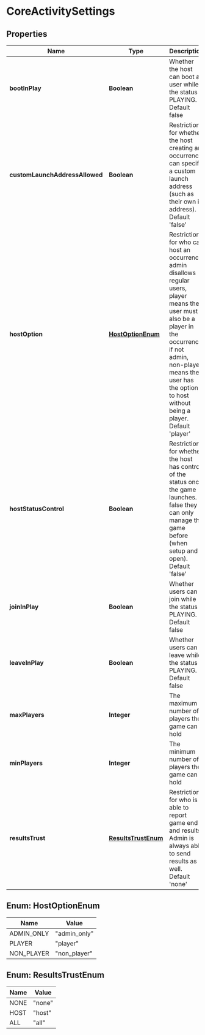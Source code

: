 
# CoreActivitySettings

## Properties
Name | Type | Description | Notes
------------ | ------------- | ------------- | -------------
**bootInPlay** | **Boolean** | Whether the host can boot a user while the status is PLAYING. Default false |  [optional]
**customLaunchAddressAllowed** | **Boolean** | Restriction for whether the host creating an occurrence can specify a custom launch address (such as their own ip address). Default &#39;false&#39; |  [optional]
**hostOption** | [**HostOptionEnum**](#HostOptionEnum) | Restriction for who can host an occurrence. admin disallows regular users, player means the user must also be a player in the occurrence if not admin, non-player means the user has the option to host without being a player. Default &#39;player&#39; |  [optional]
**hostStatusControl** | **Boolean** | Restriction for whether the host has control of the status once the game launches. If false they can only manage the game before (when setup and open). Default &#39;false&#39; |  [optional]
**joinInPlay** | **Boolean** | Whether users can join while the status is PLAYING. Default false |  [optional]
**leaveInPlay** | **Boolean** | Whether users can leave while the status is PLAYING. Default false |  [optional]
**maxPlayers** | **Integer** | The maximum number of players the game can hold |  [optional]
**minPlayers** | **Integer** | The minimum number of players the game can hold |  [optional]
**resultsTrust** | [**ResultsTrustEnum**](#ResultsTrustEnum) | Restriction for who is able to report game end and results. Admin is always able to send results as well. Default &#39;none&#39; |  [optional]


<a name="HostOptionEnum"></a>
## Enum: HostOptionEnum
Name | Value
---- | -----
ADMIN_ONLY | &quot;admin_only&quot;
PLAYER | &quot;player&quot;
NON_PLAYER | &quot;non_player&quot;


<a name="ResultsTrustEnum"></a>
## Enum: ResultsTrustEnum
Name | Value
---- | -----
NONE | &quot;none&quot;
HOST | &quot;host&quot;
ALL | &quot;all&quot;



